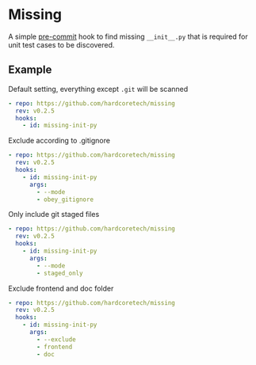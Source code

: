 # Missing #

A simple [pre-commit][0] hook to find missing `__init__.py` that is required for unit test cases to be discovered.

## Example ##

Default setting, everything except `.git` will be scanned

```yaml
- repo: https://github.com/hardcoretech/missing
  rev: v0.2.5
  hooks:
    - id: missing-init-py
```

Exclude according to .gitignore

```yaml
- repo: https://github.com/hardcoretech/missing
  rev: v0.2.5
  hooks:
    - id: missing-init-py
      args:
        - --mode
        - obey_gitignore
```

Only include git staged files

```yaml
- repo: https://github.com/hardcoretech/missing
  rev: v0.2.5
  hooks:
    - id: missing-init-py
      args:
        - --mode
        - staged_only
```

Exclude frontend and doc folder

```yaml
- repo: https://github.com/hardcoretech/missing
  rev: v0.2.5
  hooks:
    - id: missing-init-py
      args:
        - --exclude
        - frontend
        - doc
```

[0]: https://pre-commit.com/
